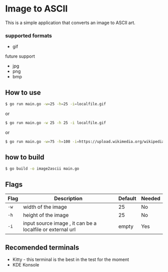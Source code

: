<!--Flags settup of the application> -->

# Image to ASCII

This is a simple application that converts an image to ASCII art.

### supported formats

- gif

future support

- jpg
- png
- bmp


## How to use

```bash
$ go run main.go -w=25 -h=25 -i=localfile.gif
```
or 

```bash
$ go run main.go -w 25 -h 25 -i localfile.gif
```

or 

```bash
$ go run main.go -w=75 -h=100 -i=https://upload.wikimedia.org/wikipedia/commons/5/5a/Rotating_Tux.gif 
```

## how to build

```bash
$ go build -o image2ascii main.go
```

## Flags

| Flag | Description | Default | Needed |
| --- | --- | --- | --- |
| `-w` | width of the image | 25 | No |
| `-h` | height of the image | 25 | No |
| `-i` | input source image , it can be a localfile or external url | empty | Yes |


## Recomended terminals

- Kitty - this terminal is the best in the test for the moment 
- KDE Konsole 